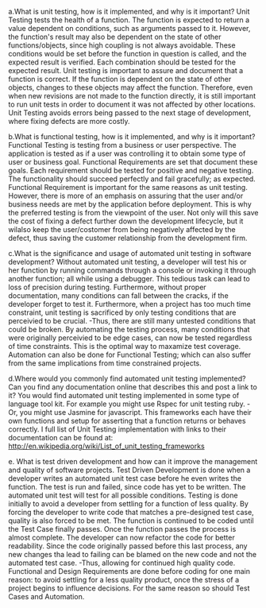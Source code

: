 a.What is unit testing, how is it implemented, and why is it important?
  Unit Testing tests the health of a function. The function is expected to return a value dependent on conditions, such as arguments passed to it. However, the function's result may also be dependent on the state of other functions/objects, since high coupling is not always avoidable. These conditions would be set before the function in question is called, and the expected result is verified. Each combination should be tested for the expected result. Unit testing is important to assure and document that a function is correct. If the function is dependent on the state of other objects, changes to these objects may affect the function. Therefore, even when new revisions are not made to the function directly, it is still important to run unit tests in order to  document it was not affected by other locations. Unit Testing avoids errors being passed to the next stage of development, where fixing defects are more costly.   

b.What is functional testing, how is it implemented, and why is it important?
  Functional Testing is testing from a business or user perspective. The application is tested as if a user was controlling it to obtain some type of user or business goal. Functional Requirements are set that document these goals. Each requirement should be tested for positive and negative testing. The functionality should succeed perfectly and fail gracefully; as expected. Functional Requirement is important for the same reasons as unit testing. However, there is more of an emphasis on assuring that the user and/or business needs are met by the application before deployment. This is why the preferred testing is from the viewpoint of the user. Not only will this save the cost of fixing a defect further down the development lifecycle, but it wilalso keep the user/costomer from being negatively affected by the defect, thus saving the customer relationship from the development firm. 

c.What is the significance and usage of automated unit testing in software development?
  Without automated unit testing, a developer will test his or her function by running commands through a console or invoking it through another function; all while using a debugger. This tedious task can lead to loss of precision during testing. Furthermore, without proper documentation, many conditions can fall between the cracks, if the developer forget to test it. Furthermore, when a project has too much time constraint, unit testing is sacrificed by only testing conditions that are perceivied to be crucial. -Thus, there are still many untested conditions that could be broken. By automating the testing process, many conditions that were originally perceivied to be edge cases, can now be tested regardless of time constraints. This is the optimal way to maxamize test coverage. Automation can also be done for Functional Testing; which can also suffer from the same implications from time constrained projects.  

d.Where would you commonly find automated unit testing implemented?  Can you find any documentation online that describes this and post a link to it?
  You would find automated unit testing implemented in some type of language tool kit. For example you might use Rspec for unit testing ruby. -Or, you might use Jasmine for javascript. This frameworks each have their own functions and setup for asserting that a function returns or behaves correctly. I full list of Unit Testing implementation with links to their documentation can be found at: http://en.wikipedia.org/wiki/List_of_unit_testing_frameworks

e. What is test driven development and how can it improve the management and quality of software projects.
  Test Driven Development is done when a developer writes an automated unit test case before he even writes the function. The test is run and failed, since code has yet to be written. The automated unit test will test for all possible conditions. Testing is done initially to avoid a developer from settling for a function of less quality. By forcing the developer to write code that matches a pre-designed test case, quality is also forced to be met. The function is continued to be coded until the Test Case finally passes. Once the function passes the process is almost complete. The developer can now refactor the code for better readability. Since the code originally passed before this last process, any new changes tha lead to failing  can be blamed on the new code and not the automated test case. -Thus, allowing for continued high quality code. Functional and Design Requirements are done before coding for one main reason: to avoid settling for a less quality product, once the stress of a project begins to influence decisions. For the same reason so should Test Cases and Automation.  

